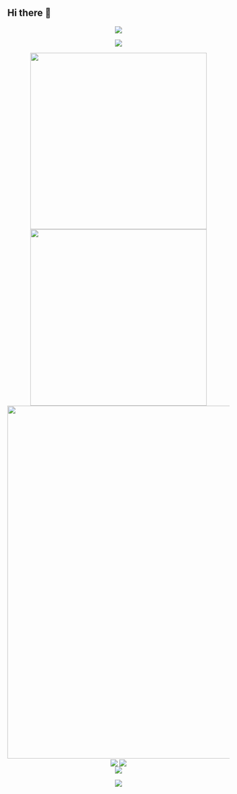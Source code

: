 ## Hi there 👋

<!-- https: //github.com/kyechan99/capsule-render -->
<p align="center">
<img src="https://capsule-render.vercel.app/api?type=waving&color=timeGradient&height=300&&section=header&text=HI%20THERE!&fontSize=90&fontAlign=50&fontAlignY=30&desc=I%20am%20NaraSky!&descAlign=50&descSize=30&descAlignY=60&animation=twinkling">
</p>
 
<!-- https: //github.com/DenverCoder1/readme-typing-svg --> 
<p align="center">
<img src="https://readme-typing-svg.    demolab.com?font=Orbitron&size=25&pause=1000&center=true&vCenter=true&random=false&width=600&lines=Welcome+to+my+GitHub+profile+page!;I+am+super+obsessed+with+programming!" />
</p>
 
<p align="center">
<!-- https: //github.com/anuraghazra/github-readme-stats -->
<img align="center" width="400" src="https://github-readme-stats.vercel.app/api?username=NaraSky&theme=transparent&include_all_commits=true&show_icons=true&hide_border=true" />
<!-- https: //github.com/DenverCoder1/github-readme-streak-stats -->
<img align="center" width="400" src="https://streak-stats.demolab.com?user=NaraSky&theme=transparent&date_format=%5BY.%5Dn.j&hide_border=true" />
<br/>
<!-- https: //github.com/Ashutosh00710/github-readme-activity-graph -->
<img width="800" src="https://github-readme-activity-graph.vercel.app/graph?username=NaraSky&theme=github-compact&hide_border=true&area=true">
<br/>
<!-- https: //github.com/anuraghazra/github-readme-stats -->
<img align="center" src="https://github-readme-stats.vercel.app/api/wakatime?username=NaraSky&theme=transparent&hide_border=true&layout=compact&langs_count=22" />
<!-- https: //github.com/anuraghazra/github-readme-stats -->
<img align="center" src="https://github-readme-stats.vercel.app/api/top-langs/?username=NaraSky&theme=transparent&hide_border=true&layout=donut-vertical&langs_count=6" />
<br/>
<!-- https: //github.com/tandpfun/skill-icons -->
<img align="center" src="https://skillicons.dev/icons?i=py,c,cpp,cs,java,html,css,js,ts,md,matlab&theme=light" />
</p>
  
<!-- https: //github.com/kyechan99/capsule-render -->
<p align="center">
<img src="https://capsule-render.vercel.app/api?type=waving&color=timeGradient&height=300&&section=footer&text=THE%20END!&fontSize=90&fontAlign=50&fontAlignY=70&desc=Hope%20your%20program%20is%20bug-free!&descAlign=50&descSize=30&descAlignY=40&animation=twinkling">
</p>
<!--
**NaraSky/NaraSky** is a ✨ _special_ ✨ repository because its `README.md` (this file) appears on your GitHub profile.

Here are some ideas to get you started:

- 🔭 I’m currently working on ...
- 🌱 I’m currently learning ...
- 👯 I’m looking to collaborate on ...
- 🤔 I’m looking for help with ...
- 💬 Ask me about ...
- 📫 How to reach me: ...
- 😄 Pronouns: ...
- ⚡ Fun fact: ...
-->
